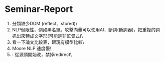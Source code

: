 # Seminar-Report

1. 分類缺少DOM (reflect、stored)\
2. NLP侷限性，例如黑名單。攻擊向量可以使用AI，斷詞(斷詞器)，把重複的詞抓出來轉成文字形(可能是非監督式)\
3. 看一下論文比較表，跟現有模型比較\
4. Moore NLP 速度慢\
5. : 從源頭開始改，禁掉redirect\

